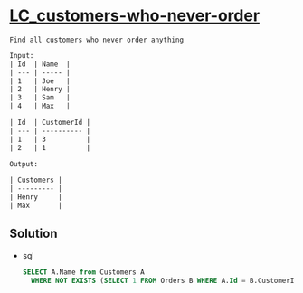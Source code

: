 # [LC_customers-who-never-order](https://leetcode.com/problems/customers-who-never-order)

```en
Find all customers who never order anything

```

```txt
Input: 
| Id  | Name  |
| --- | ----- |
| 1   | Joe   |
| 2   | Henry |
| 3   | Sam   |
| 4   | Max   |

| Id  | CustomerId |
| --- | ---------- |
| 1   | 3          |
| 2   | 1          |

Output:

| Customers |
| --------- |
| Henry     |
| Max       |

```

## Solution

* sql

  ```sql
  SELECT A.Name from Customers A
    WHERE NOT EXISTS (SELECT 1 FROM Orders B WHERE A.Id = B.CustomerId limit 1)
  ```
